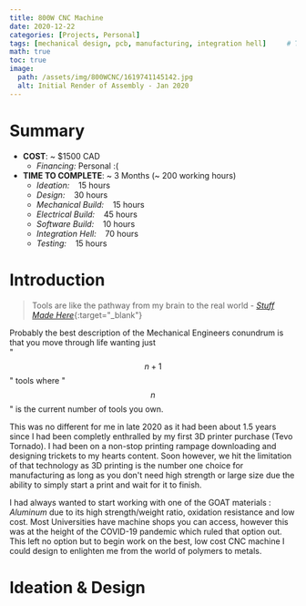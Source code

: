 ```yaml
---
title: 800W CNC Machine
date: 2020-12-22 
categories: [Projects, Personal]
tags: [mechanical design, pcb, manufacturing, integration hell]     # TAG names should always be lowercase
math: true
toc: true
image:
  path: /assets/img/800WCNC/1619741145142.jpg
  alt: Initial Render of Assembly - Jan 2020
---
```

# Summary
- **COST**: ~ $1500 CAD
    + *Financing:* Personal :(
- **TIME TO COMPLETE**: ~ 3 Months (~ 200 working hours)
    + *Ideation:* &nbsp;&nbsp; 15 hours
    + *Design:* &nbsp;&nbsp; 30 hours
    + *Mechanical Build:* &nbsp;&nbsp; 15 hours
    + *Electrical Build:* &nbsp;&nbsp; 45 hours
    + *Software Build:* &nbsp;&nbsp; 10 hours
    + *Integration Hell:* &nbsp;&nbsp; 70 hours
    + *Testing:* &nbsp;&nbsp; 15 hours  
<!-- &nbsp; is to add some "tab" spaces -->

# Introduction
> Tools are like the pathway from my brain to the real world - [*Stuff Made Here*](https://www.youtube.com/@StuffMadeHere){:target="_blank"}

Probably the best description of the Mechanical Engineers conundrum is that you move through life wanting just   
"$$ n + 1 $$" tools where "$$ n $$" is the current number of tools you own.

This was no different for me in late 2020 as it had been about 1.5 years since I had been completly enthralled by my first 3D printer purchase (Tevo Tornado). I had been on a non-stop printing rampage downloading and designing trickets to my hearts content. Soon however, we hit the limitation of that technology as 3D printing is the number one choice for manufacturing as long as you don't need high strength or large size due the ability to simply start a print and wait for it to finish.

I had always wanted to start working with one of the GOAT materials : *Aluminum* due to its high strength/weight ratio, oxidation resistance and low cost. Most Universities have machine shops you can access, however this was at the height of the COVID-19 pandemic which ruled that option out. This left no option but to begin work on the best, low cost CNC machine I could design to enlighten me from the world of polymers to metals.

# Ideation & Design 

